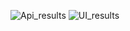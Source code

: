 ![Api_results](https://github.com/user-attachments/assets/b443b52d-7392-4596-b748-c31eb77ce46d)
![UI_results](https://github.com/user-attachments/assets/22bf3da8-1aca-4e64-be91-129abbfd870b)
